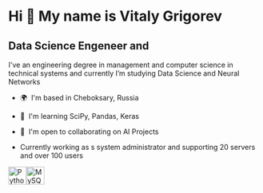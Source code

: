 Hi 👋 My name is Vitaly Grigorev
================================

Data Science Engeneer and
-------------------------

I've an engineering degree in management and computer science in technical systems and currently I’m studying Data Science and Neural Networks

*   🌍  I'm based in Cheboksary, Russia
*   🧠  I'm learning SciPy, Pandas, Keras
*   🤝  I'm open to collaborating on AI Projects

*   Currently working as s system administrator and supporting 20 servers and over 100 users

<p align="left">
<a href="https://www.python.org/" target="_blank" rel="noreferrer"><img src="https://raw.githubusercontent.com/danielcranney/readme-generator/main/public/icons/skills/python-colored.svg" width="36" height="36" alt="Python" /></a><a href="https://www.mysql.com/" target="_blank" rel="noreferrer"><img src="https://raw.githubusercontent.com/danielcranney/readme-generator/main/public/icons/skills/mysql-colored.svg" width="36" height="36" alt="MySQL" /></a>
                    </p>
                    
